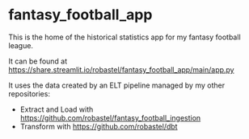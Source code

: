 # fantasy_football_app
This is the home of the historical statistics app for my fantasy football 
league.

It can be found at https://share.streamlit.io/robastel/fantasy_football_app/main/app.py

It uses the data created by an ELT pipeline managed by my other repositories:
- Extract and Load with https://github.com/robastel/fantasy_football_ingestion
- Transform with https://github.com/robastel/dbt